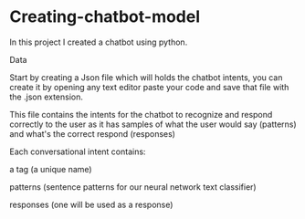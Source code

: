 # Creating-chatbot-model

In this project I created a chatbot using python.

Data

Start by creating a Json file which will holds the chatbot intents, you can create it by opening any text editor paste your code and save that file with the .json extension.

This file contains the intents for the chatbot to recognize and respond correctly to the user as it has samples of what the user would say (patterns) and what's the correct respond (responses)



Each conversational intent contains:

a tag (a unique name)

patterns (sentence patterns for our neural network text classifier)

responses (one will be used as a response)
 
 
 
